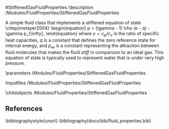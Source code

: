 #StiffenedGasFluidProperties
!description /Modules/FluidProperties/StiffenedGasFluidProperties

A simple fluid class that implements a stiffened equation of state \citep{metayer2004}
\begin{equation}
  p = (\gamma - 1) \rho (e - q) - \gamma p_{\infty},
\end{equation}
where $\gamma = c_p/c_v$ is the ratio of specific heat capacities, $q$
is a constant that defines the zero reference state for internal energy, and
$p_{\infty}$ is a constant representing the attraction between fluid molecules
that makes the fluid *stiff* in comparison to an ideal gas. This equation of state
is typically used to represent water that is under very high pressure.

!parameters /Modules/FluidProperties/StiffenedGasFluidProperties

!inputfiles /Modules/FluidProperties/StiffenedGasFluidProperties

!childobjects /Modules/FluidProperties/StiffenedGasFluidProperties

## References
\bibliographystyle{unsrt}
\bibliography{docs/bib/fluid_properties.bib}
